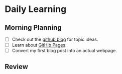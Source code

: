 # Daily Learning
## Morning Planning
- [ ] Check out the [github blog](https://github.blog/) for topic ideas.
- [ ] Learn about [GitHib Pages](https://skills.github.com/#first-day-on-github).
- [ ] Convert my first blog post into an actual webpage.
## Review
